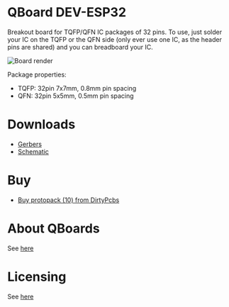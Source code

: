 # QBoard DEV-ESP32

Breakout board for TQFP/QFN IC packages of 32 pins. To use, just solder your IC 
on the TQFP or the QFN side (only ever use one IC, as the header pins are shared) 
and you can breadboard your IC.

![Board render](output/render.png)

Package properties:

* TQFP: 32pin 7x7mm, 0.8mm pin spacing
* QFN: 32pin 5x5mm, 0.5mm pin spacing

# Downloads

* [Gerbers](output/gerbers.zip)
* [Schematic](output/schematic.pdf)

# Buy

* [Buy protopack (10) from DirtyPcbs](https://dirtypcbs.com/store/designer/details/qboards/6377/qboard-dev-esp32)

# About QBoards

See [here](https://github.com/qboards/kicad-boards#about-qboards)

# Licensing

See [here](https://github.com/qboards/kicad-boards#licensing)
